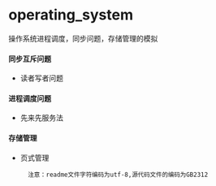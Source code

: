 # operating_system
操作系统进程调度，同步问题，存储管理的模拟
#### 同步互斥问题
* 读者写者问题
#### 进程调度问题
* 先来先服务法
#### 存储管理
* 页式管理

        注意：readme文件字符编码为utf-8,源代码文件的编码为GB2312